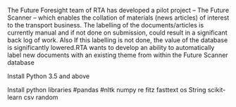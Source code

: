 The Future Foresight team of RTA has developed a pilot project – The Future Scanner – which enables the collation of materials (news articles) of interest to the transport business. The labelling of the documents/articles is currently manual and if not done on submission, could result in a significant back log of work. Also If this labelling is not done, the value of the database is significantly lowered.RTA wants to develop an ability to automatically label new documents with an existing theme from within the Future Scanner database

Install Python 3.5 and above

Install python libraries
#pandas
#nltk
numpy
re
fitz
fasttext
os
String
scikit-learn
csv
random

